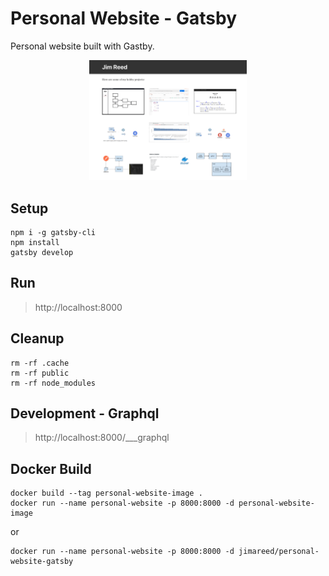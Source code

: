 # Personal Website - Gatsby
Personal website built with Gastby.


<p  align="center">
    <img src="./src/images/overview.png" alt="Personal Website Gatsby" width="50%" height="50%"/>
</p>


## Setup

```
npm i -g gatsby-cli
npm install
gatsby develop
```

## Run
> http://localhost:8000

## Cleanup
```
rm -rf .cache
rm -rf public
rm -rf node_modules
```

## Development - Graphql
> http://localhost:8000/___graphql

## Docker Build
```
docker build --tag personal-website-image .
docker run --name personal-website -p 8000:8000 -d personal-website-image
```
or
```
docker run --name personal-website -p 8000:8000 -d jimareed/personal-website-gatsby
```

